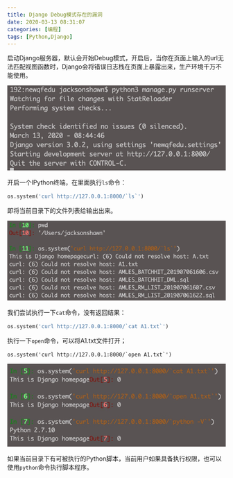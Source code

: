 ```yaml
---
title: Django Debug模式存在的漏洞
date: 2020-03-13 08:31:07
categories: [编程]
tags: [Python,Django]
---
```


启动Django服务器，默认会开始Debug模式，开启后，当你在页面上输入的url无法匹配视图函数时，Django会将错误日志栈在页面上暴露出来，生产环境千万不能使用。

![](django01/django-with-debug.jpg)



开启一个IPython终端，在里面执行`ls`命令：

```python
os.system('curl http://127.0.0.1:8000/`ls`')
```

即将当前目录下的文件列表给输出出来。

![](django01/django-with-debug-ls.jpg)



我们尝试执行一下`cat`命令，没有返回结果：

```python
os.system('curl http://127.0.0.1:8000/`cat A1.txt`')
```



执行一下`open`命令，可以将A1.txt文件打开；

```
os.system('curl http://127.0.0.1:8000/`open A1.txt`')
```

![](django01/django-with-debug-openfile.jpg)



如果当前目录下有可被执行的Python脚本，当前用户如果具备执行权限，也可以使用`python`命令执行脚本程序。
